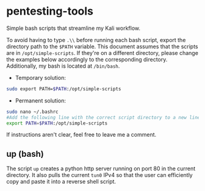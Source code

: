 # pentesting-tools
Simple bash scripts that streamline my Kali workflow.

To avoid having to type `.\\` before running each bash script, export the directory path to the `$PATH` variable.
This document assumes that the scripts are in `/opt/simple-scripts`. If they're on a different directory, please change the examples below accordingly to the corresponding directory. Additionally, my bash is located at `/bin/bash`.


* Temporary solution:

```bash
sudo export PATH=$PATH:/opt/simple-scripts
``` 


* Permanent solution:

```bash
sudo nano ~/.bashrc
#Add the following line with the correct script directory to a new line at the end of the file
export PATH=$PATH:/opt/simple-scripts
```

If instructions aren't clear, feel free to leave me a comment.


## up (bash)
The script `up` creates a python http server running on port 80 in the current directory. It also pulls the current `tun0` IPv4 so that the user can efficiently copy and paste it into a reverse shell script.


